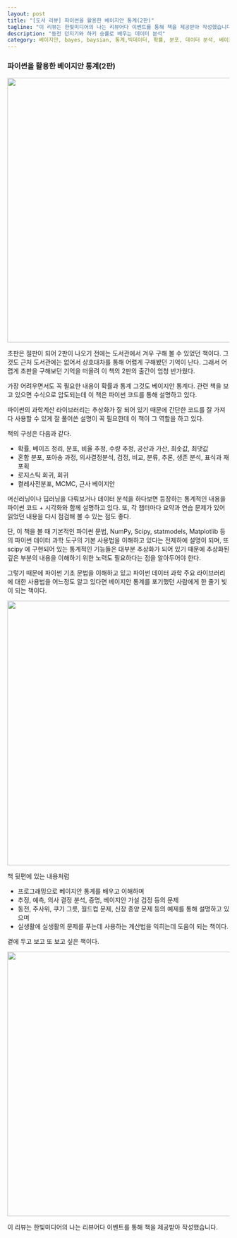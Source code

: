 ```yaml
---
layout: post
title: "[도서 리뷰] 파이썬을 활용한 베이지안 통계(2판)"
tagline: "이 리뷰는 한빛미디어의 나는 리뷰어다 이벤트를 통해 책을 제공받아 작성했습니다."
description: "동전 던지기와 하키 승률로 배우는 데이터 분석"
category: 베이지안, bayes, baysian, 통계,빅데이터, 확률, 분포, 데이터 분석, 베이즈
---
```



### 파이썬을 활용한 베이지안 통계(2판)


<img src="https://i.imgur.com/TwmKbqz.jpg" width=600>


초판은 절판이 되어 2판이 나오기 전에는 도서관에서 겨우 구해 볼 수 있었던 책이다.
그것도 근처 도서관에는 없어서 상호대차를 통해 어렵게 구해봤던 기억이 난다.
그래서 어렵게 초판을 구해보던 기억을 떠올려 이 책의 2판의 출간이 엄청 반가웠다. 

가장 어려우면서도 꼭 필요한 내용이 확률과 통계 그것도 베이지안 통계다.
관련 책을 보고 있으면 수식으로 압도되는데 이 책은 파이썬 코드를 통해 설명하고 있다.

파이썬의 과학계산 라이브러리는 추상화가 잘 되어 있기 때문에 간단한 코드를 잘 가져다 사용할 수 있게 잘 풀어쓴 설명이 꼭 필요한데 이 책이 그 역할을 하고 있다.


책의 구성은 다음과 같다.

* 확률, 베이즈 정리, 분포, 비율 추정, 수량 추정, 공산과 가산, 최솟값, 최댓값
* 혼합 분포, 포아송 과정, 의사결정분석, 검정, 비교, 분류, 추론, 생존 분석, 표식과 재포획
* 로지스틱 회귀, 회귀
* 켤레사전분포, MCMC, 근사 베이지안


머신러닝이나 딥러닝을 다뤄보거나 데이터 분석을 하다보면 등장하는 통계적인 내용을 파이썬 코드 + 시각화와 함께 설명하고 있다.
또, 각 챕터마다 요약과 연습 문제가 있어 읽었던 내용을 다시 점검해 볼 수 있는 점도 좋다.


단, 이 책을 볼 때 기본적인 파이썬 문법, NumPy, Scipy, statmodels, Matplotlib 등의 파이썬 데이터 과학 도구의 기본 사용법을 이해하고 있다는 전제하에 설명이 되며, 또 scipy 에 구현되어 있는 통계적인 기능들은 대부분 추상화가 되어 있기 때문에 추상화된 깊은 부분의 내용을 이해하기 위한 노력도 필요하다는 점을 알아두어야 한다.

그렇기 때문에 파이썬 기초 문법을 이해하고 있고 파이썬 데이터 과학 주요 라이브러리에 대한 사용법을 어느정도 알고 있다면 베이지안 통계를 포기했던 사람에게 한 줄기 빛이 되는 책이다.



<img src="https://i.imgur.com/ZXFmrwe.jpg" width=600>

책 뒷편에 있는 내용처럼

* 프로그래밍으로 베이지안 통계를 배우고 이해하며
* 추정, 예측, 의사 결정 분석, 증명, 베이지안 가설 검정 등의 문제
* 동전, 주사위, 쿠기 그릇, 월드컵 문제, 신장 종양 문제 등의 예제를 통해 설명하고 있으며
* 실생활에 실생활의 문제를 푸는데 사용하는 계산법을 익히는데 도움이 되는 책이다.


곁에 두고 보고 또 보고 싶은 책이다.


<img src="https://i.imgur.com/AfWKvxi.jpg" width=600>

이 리뷰는 한빛미디어의 나는 리뷰어다 이벤트를 통해 책을 제공받아 작성했습니다.

